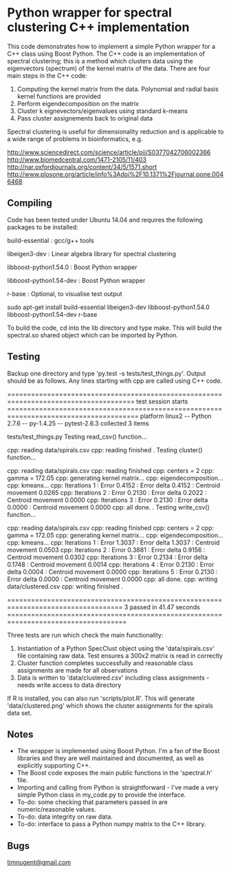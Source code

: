 # Python wrapper for spectral clustering C++ implementation

This code demonstrates how to implement a simple Python wrapper for a C++ class using Boost Python. The C++ code is an implementation of spectral clustering; this is a method which clusters data using the eigenvectors (spectrum) of the kernel matrix of the data. There are four main steps in the C++ code:

1. Computing the kernel matrix from the data. Polynomial and radial basis kernel functions are provided
2. Perform eigendecomposition on the matrix
3. Cluster k eignevectors/eigenvalues using standard k-means
4. Pass cluster assignements back to original data

Spectral clustering is useful for dimensionality reduction and is applicable to a wide range of problems in bioinformatics, e.g.

http://www.sciencedirect.com/science/article/pii/S0377042706002366
http://www.biomedcentral.com/1471-2105/11/403
http://nar.oxfordjournals.org/content/34/5/1571.short
http://www.plosone.org/article/info%3Adoi%2F10.1371%2Fjournal.pone.0046468

## Compiling

Code has been tested under Ubuntu 14.04 and requires the following packages to be installed:

build-essential : gcc/g++ tools

libeigen3-dev : Linear algebra library for spectral clustering

libboost-python1.54.0 : Boost Python wrapper

libboost-python1.54-dev : Boost Python wrapper

r-base :  Optional, to visualise test output

sudo apt-get install build-essential libeigen3-dev libboost-python1.54.0 libboost-python1.54-dev r-base

To build the code, cd into the lib directory and type make. This will build the spectral.so shared object which can be imported by Python.

## Testing

Backup one directory and type 'py.test -s tests/test_things.py'. Output should be as follows. Any lines starting with cpp are called using C++ code.

====================================================================================== test session starts =======================================================================================
platform linux2 -- Python 2.7.6 -- py-1.4.25 -- pytest-2.6.3
collected 3 items 

tests/test_things.py 
Testing read_csv() function...

cpp: reading data/spirals.csv
cpp: reading finished
.
Testing cluster() function...

cpp: reading data/spirals.csv
cpp: reading finished
cpp: centers = 2
cpp: gamma = 172.05
cpp: generating kernel matrix...
cpp: eigendecomposition...
cpp: kmeans...
cpp: Iterations 1 : Error 0.4152 : Error delta 0.4152 : Centroid movement 0.0265
cpp: Iterations 2 : Error 0.2130 : Error delta 0.2022 : Centroid movement 0.0000
cpp: Iterations 3 : Error 0.2130 : Error delta 0.0000 : Centroid movement 0.0000
cpp: all done.
.
Testing write_csv() function...

cpp: reading data/spirals.csv
cpp: reading finished
cpp: centers = 2
cpp: gamma = 172.05
cpp: generating kernel matrix...
cpp: eigendecomposition...
cpp: kmeans...
cpp: Iterations 1 : Error 1.3037 : Error delta 1.3037 : Centroid movement 0.0503
cpp: Iterations 2 : Error 0.3881 : Error delta 0.9156 : Centroid movement 0.0302
cpp: Iterations 3 : Error 0.2134 : Error delta 0.1748 : Centroid movement 0.0014
cpp: Iterations 4 : Error 0.2130 : Error delta 0.0004 : Centroid movement 0.0000
cpp: Iterations 5 : Error 0.2130 : Error delta 0.0000 : Centroid movement 0.0000
cpp: all done.
cpp: writing data/clustered.csv
cpp: writing finished
.

=================================================================================== 3 passed in 41.47 seconds ====================================================================================

Three tests are run which check the main functionality:

1. Instantiation of a Python SpecClust object using the 'data/spirals.csv' file containing raw data. Test ensures a 300x2 matrix is read in correctly
2. Cluster function completes successfully and reasonable class assignments are made for all observations
3. Data is written to 'data/clustered.csv' including class assignments - needs write access to data directory

If R is installed, you can also run 'scripts/plot.R'. This will generate 'data/clustered.png' which shows the cluster assignments for the spirals data set.

## Notes

- The wrapper is implemented using Boost Python. I'm a fan of the Boost libraries and they are well maintained and documented, as well as explicitly supporting C++. 
- The Boost code exposes the main public functions in the 'spectral.h' file. 
- Importing and calling from Python is straightforward - I've made a very simple Python class in my_code.py to provide the interface.
- To-do: some checking that parameters passed in are numeric/reasonable values.
- To-do: data integrity on raw data.
- To-do: interface to pass a Python numpy matrix to the C++ library.

## Bugs

timnugent@gmail.com

